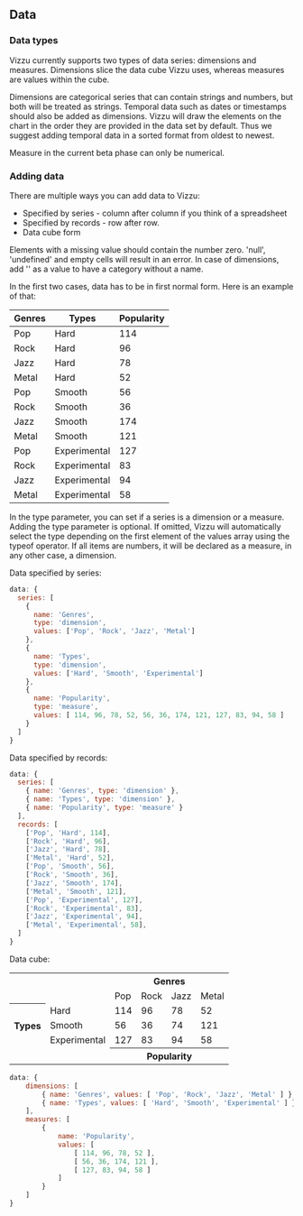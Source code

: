 ## Data

### Data types

Vizzu currently supports two types of data series: dimensions and measures. 
Dimensions slice the data cube Vizzu uses, whereas measures are values within the cube.

Dimensions are categorical series that can contain strings and numbers, but 
both will be treated as strings. Temporal data such as dates or timestamps 
should also be added as dimensions. Vizzu will draw the elements on the chart 
in the order they are provided in the data set by default. Thus we suggest 
adding temporal data in a sorted format from oldest to newest.

Measure in the current beta phase can only be numerical.

### Adding data

There are multiple ways you can add data to Vizzu:
- Specified by series - column after column if you think of a spreadsheet
- Specified by records - row after row.
- Data cube form 

Elements with a missing value should contain the number zero. 'null', 
'undefined' and empty cells will result in an error. In case of dimensions, 
add '' as a value to have a category without a name. 

In the first two cases, data has to be in first normal form. Here is an example of that:

|Genres|Types|Popularity|
|------|-----|----------|
|Pop|Hard|114|
|Rock|Hard|96|
|Jazz|Hard|78|
|Metal|Hard|52|
|Pop|Smooth|56|
|Rock|Smooth|36|
|Jazz|Smooth|174|
|Metal|Smooth|121|
|Pop|Experimental|127|
|Rock|Experimental|83|
|Jazz|Experimental|94|
|Metal|Experimental|58|

In the type parameter, you can set if a series is a dimension or a measure. 
Adding the type parameter is optional. If omitted, Vizzu will automatically 
select the type depending on the first element of the values array using the typeof 
operator. If all items are numbers, it will be declared as a measure, in any 
other case, a dimension.

Data specified by series:

```javascript { "run": false }
data: {
  series: [
    {
      name: 'Genres', 
      type: 'dimension', 
      values: ['Pop', 'Rock', 'Jazz', 'Metal']
    },
    {
      name: 'Types', 
      type: 'dimension', 
      values: ['Hard', 'Smooth', 'Experimental']
    },
    {
      name: 'Popularity', 
      type: 'measure', 
      values: [ 114, 96, 78, 52, 56, 36, 174, 121, 127, 83, 94, 58 ]
    }
  ]
}
```

Data specified by records:

```javascript  { "run": false }
data: {
  series: [
    { name: 'Genres', type: 'dimension' },
    { name: 'Types', type: 'dimension' },
    { name: 'Popularity', type: 'measure' }
  ],
  records: [
    ['Pop', 'Hard', 114],
    ['Rock', 'Hard', 96],
    ['Jazz', 'Hard', 78],
    ['Metal', 'Hard', 52],
    ['Pop', 'Smooth', 56],
    ['Rock', 'Smooth', 36],
    ['Jazz', 'Smooth', 174],
    ['Metal', 'Smooth', 121],
    ['Pop', 'Experimental', 127],
    ['Rock', 'Experimental', 83],
    ['Jazz', 'Experimental', 94],
    ['Metal', 'Experimental', 58],
  ]
}
```

Data cube:

<table>
  <tr><th colspan="2" rowspan="2"></th>               <th colspan="4">Genres</th></tr>
  <tr>                                                <td>Pop</td> <td>Rock</td> <td>Jazz</td> <td>Metal</td></tr>
  <tr><th rowspan="3">Types</th><td>Hard</td>         <td>114</td>  <td>96</td>   <td>78</td>  <td>52</td></tr>
  <tr>                          <td>Smooth</td>       <td>56</td>  <td>36</td>   <td>74</td>   <td>121</td></tr>
  <tr>                          <td>Experimental</td> <td>127</td>  <td>83</td>   <td>94</td>  <td>58</td></tr>
  <tr><td colspan="2"></td>                           <th colspan="4">Popularity</th></tr>
</table>

```javascript { "run": false }
data: {
	dimensions: [ 
		{ name: 'Genres', values: [ 'Pop', 'Rock', 'Jazz', 'Metal' ] },
		{ name: 'Types', values: [ 'Hard', 'Smooth', 'Experimental' ] }
	],
	measures: [
		{
			name: 'Popularity',
			values: [
				[ 114, 96, 78, 52 ],
				[ 56, 36, 174, 121 ],
				[ 127, 83, 94, 58 ]
			]
		}
	]
}
```





